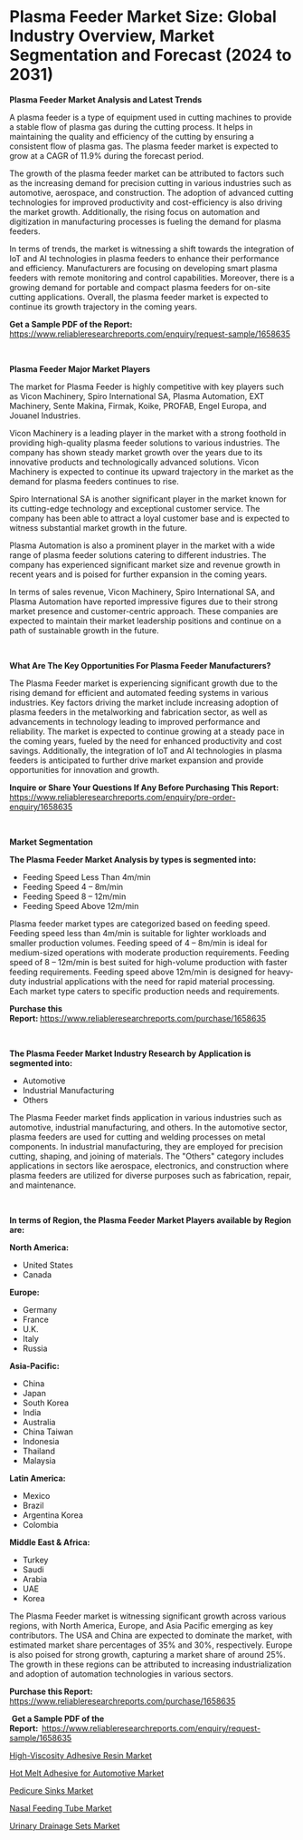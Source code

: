 <p><h1>Plasma Feeder Market Size: Global Industry Overview, Market Segmentation and Forecast (2024 to 2031)</h1></p><p><strong>Plasma Feeder Market Analysis and Latest Trends</strong></p>
<p><p>A plasma feeder is a type of equipment used in cutting machines to provide a stable flow of plasma gas during the cutting process. It helps in maintaining the quality and efficiency of the cutting by ensuring a consistent flow of plasma gas. The plasma feeder market is expected to grow at a CAGR of 11.9% during the forecast period.</p><p>The growth of the plasma feeder market can be attributed to factors such as the increasing demand for precision cutting in various industries such as automotive, aerospace, and construction. The adoption of advanced cutting technologies for improved productivity and cost-efficiency is also driving the market growth. Additionally, the rising focus on automation and digitization in manufacturing processes is fueling the demand for plasma feeders.</p><p>In terms of trends, the market is witnessing a shift towards the integration of IoT and AI technologies in plasma feeders to enhance their performance and efficiency. Manufacturers are focusing on developing smart plasma feeders with remote monitoring and control capabilities. Moreover, there is a growing demand for portable and compact plasma feeders for on-site cutting applications. Overall, the plasma feeder market is expected to continue its growth trajectory in the coming years.</p></p>
<p><strong>Get a Sample PDF of the Report:&nbsp;</strong> <a href="https://www.reliableresearchreports.com/enquiry/request-sample/1658635">https://www.reliableresearchreports.com/enquiry/request-sample/1658635</a></p>
<p>&nbsp;</p>
<p><strong>Plasma Feeder Major Market Players</strong></p>
<p><p>The market for Plasma Feeder is highly competitive with key players such as Vicon Machinery, Spiro International SA, Plasma Automation, EXT Machinery, Sente Makina, Firmak, Koike, PROFAB, Engel Europa, and Jouanel Industries. </p><p>Vicon Machinery is a leading player in the market with a strong foothold in providing high-quality plasma feeder solutions to various industries. The company has shown steady market growth over the years due to its innovative products and technologically advanced solutions. Vicon Machinery is expected to continue its upward trajectory in the market as the demand for plasma feeders continues to rise.</p><p>Spiro International SA is another significant player in the market known for its cutting-edge technology and exceptional customer service. The company has been able to attract a loyal customer base and is expected to witness substantial market growth in the future.</p><p>Plasma Automation is also a prominent player in the market with a wide range of plasma feeder solutions catering to different industries. The company has experienced significant market size and revenue growth in recent years and is poised for further expansion in the coming years.</p><p>In terms of sales revenue, Vicon Machinery, Spiro International SA, and Plasma Automation have reported impressive figures due to their strong market presence and customer-centric approach. These companies are expected to maintain their market leadership positions and continue on a path of sustainable growth in the future.</p></p>
<p>&nbsp;</p>
<p><strong>What Are The Key Opportunities For Plasma Feeder Manufacturers?</strong></p>
<p><p>The Plasma Feeder market is experiencing significant growth due to the rising demand for efficient and automated feeding systems in various industries. Key factors driving the market include increasing adoption of plasma feeders in the metalworking and fabrication sector, as well as advancements in technology leading to improved performance and reliability. The market is expected to continue growing at a steady pace in the coming years, fueled by the need for enhanced productivity and cost savings. Additionally, the integration of IoT and AI technologies in plasma feeders is anticipated to further drive market expansion and provide opportunities for innovation and growth.</p></p>
<p><strong>Inquire or Share Your Questions If Any Before Purchasing This Report:</strong> <a href="https://www.reliableresearchreports.com/enquiry/pre-order-enquiry/1658635">https://www.reliableresearchreports.com/enquiry/pre-order-enquiry/1658635</a></p>
<p>&nbsp;</p>
<p><strong>Market Segmentation</strong></p>
<p><strong>The Plasma Feeder Market Analysis by types is segmented into:</strong></p>
<p><ul><li>Feeding Speed Less Than 4m/min</li><li>Feeding Speed 4 – 8m/min</li><li>Feeding Speed 8 – 12m/min</li><li>Feeding Speed Above 12m/min</li></ul></p>
<p><p>Plasma feeder market types are categorized based on feeding speed. Feeding speed less than 4m/min is suitable for lighter workloads and smaller production volumes. Feeding speed of 4 – 8m/min is ideal for medium-sized operations with moderate production requirements. Feeding speed of 8 – 12m/min is best suited for high-volume production with faster feeding requirements. Feeding speed above 12m/min is designed for heavy-duty industrial applications with the need for rapid material processing. Each market type caters to specific production needs and requirements.</p></p>
<p><strong>Purchase this Report:&nbsp;</strong><a href="https://www.reliableresearchreports.com/purchase/1658635">https://www.reliableresearchreports.com/purchase/1658635</a></p>
<p>&nbsp;</p>
<p><strong>The Plasma Feeder Market Industry Research by Application is segmented into:</strong></p>
<p><ul><li>Automotive</li><li>Industrial Manufacturing</li><li>Others</li></ul></p>
<p><p>The Plasma Feeder market finds application in various industries such as automotive, industrial manufacturing, and others. In the automotive sector, plasma feeders are used for cutting and welding processes on metal components. In industrial manufacturing, they are employed for precision cutting, shaping, and joining of materials. The "Others" category includes applications in sectors like aerospace, electronics, and construction where plasma feeders are utilized for diverse purposes such as fabrication, repair, and maintenance.</p></p>
<p>&nbsp;</p>
<p><strong>In terms of Region, the Plasma Feeder Market Players available by Region are:</strong></p>
<p>
    <p> <strong> North America: </strong>
        <ul>
            <li>United States</li>
            <li>Canada</li>
        </ul>
        </p> 
    <p> <strong> Europe: </strong>
        <ul>
            <li>Germany</li>
            <li>France</li>
            <li>U.K.</li>
            <li>Italy</li>
            <li>Russia</li>
        </ul>
        </p> 
    <p> <strong> Asia-Pacific: </strong>
        <ul>
            <li>China</li>
            <li>Japan</li>
            <li>South Korea</li>
            <li>India</li>
            <li>Australia</li>
            <li>China Taiwan</li>
            <li>Indonesia</li>
            <li>Thailand</li>
            <li>Malaysia</li>
        </ul>
        </p> 
    <p> <strong> Latin America: </strong>
        <ul>
            <li>Mexico</li>
            <li>Brazil</li>
            <li>Argentina Korea</li>
            <li>Colombia</li>
        </ul>
        </p> 
    <p> <strong> Middle East & Africa: </strong>
        <ul>
            <li>Turkey</li>
            <li>Saudi</li>
            <li>Arabia</li>
            <li>UAE</li>
            <li>Korea</li>
        </ul>
    </p>
    </p>
<p><p>The Plasma Feeder market is witnessing significant growth across various regions, with North America, Europe, and Asia Pacific emerging as key contributors. The USA and China are expected to dominate the market, with estimated market share percentages of 35% and 30%, respectively. Europe is also poised for strong growth, capturing a market share of around 25%. The growth in these regions can be attributed to increasing industrialization and adoption of automation technologies in various sectors.</p></p>
<p><strong>Purchase this Report: </strong><a href="https://www.reliableresearchreports.com/purchase/1658635">https://www.reliableresearchreports.com/purchase/1658635</a></p>
<p>&nbsp;<strong>Get a Sample PDF of the Report:&nbsp;&nbsp;</strong><a href="https://www.reliableresearchreports.com/enquiry/request-sample/1658635">https://www.reliableresearchreports.com/enquiry/request-sample/1658635</a></p>
<p><strong></strong></p>
<p><p><a href="https://github.com/jsmusil/Market-Research-Report-List-1/blob/main/high-viscosity-adhesive-resin-market.md">High-Viscosity Adhesive Resin Market</a></p><p><a href="https://github.com/yemakinde/Market-Research-Report-List-1/blob/main/hot-melt-adhesive-for-automotive-market.md">Hot Melt Adhesive for Automotive Market</a></p><p><a href="https://medium.com/@akshatreportprime/pedicure-sinks-market-insights-into-market-cagr-market-trends-and-growth-strategies-545f0d568f74">Pedicure Sinks Market</a></p><p><a href="https://medium.com/@avacampbell767/nasal-feeding-tube-market-insight-market-trends-growth-forecasted-from-2024-to-2031-f2aaa71f0a36">Nasal Feeding Tube Market</a></p><p><a href="https://medium.com/@akshatreportprime/urinary-drainage-sets-nbsp-market-focuses-on-market-share-size-and-projected-forecast-till-2031-d896f7e58f22">Urinary Drainage Sets Market</a></p></p>